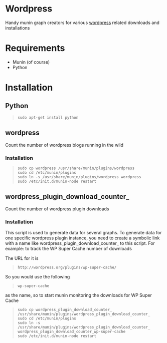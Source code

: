 Wordpress
=========

Handy munin graph creators for various [wordpress](http://www.wordpress.org) 
related downloads and installations


Requirements
============

 - Munin (of course)
 - Python

Installation
============

## Python

>     sudo apt-get install python

## wordpress

Count the number of wordpress blogs running in the wild

### Installation

>     sudo cp wordpress /usr/share/munin/plugins/wordpress
>     sudo cd /etc/munin/plugins
>     sudo ln -s /usr/share/munin/plugins/wordpress wordpress
>     sudo /etc/init.d/munin-node restart

## wordpress_plugin_download_counter_

Count the number of wordpress plugin downloads

### Installation

This script is used to generate data for several graphs. To generate data for
one specific wordpress plugin instance, you need to create a symbolic link
with a name like wordpress_plugin_download_counter_<NAME> to this script.
For example: to track the WP Super Cache number of downloads

The URL for it is 

>     http://wordpress.org/plugins/wp-super-cache/

So you would use the following

>     wp-super-cache

as the name, so to start munin monitoring the downloads for WP Super Cache

>     sudo cp wordpress_plugin_download_counter_ /usr/share/munin/plugins/wordpress_plugin_download_counter_
>     sudo cd /etc/munin/plugins
>     sudo ln -s /usr/share/munin/plugins/wordpress_plugin_download_counter_ wordpress_plugin_download_counter_wp-super-cache
>     sudo /etc/init.d/munin-node restart
